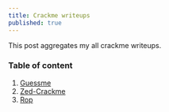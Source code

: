 ```yaml
---
title: Crackme writeups 
published: true
---
```


This post aggregates my all crackme writeups.

### Table of content

1. [Guessme](crackme/guessme.html)
2. [Zed-Crackme](crackme/zed-crackme.html)
3. [Rop](crackme/rop-crackme.html)